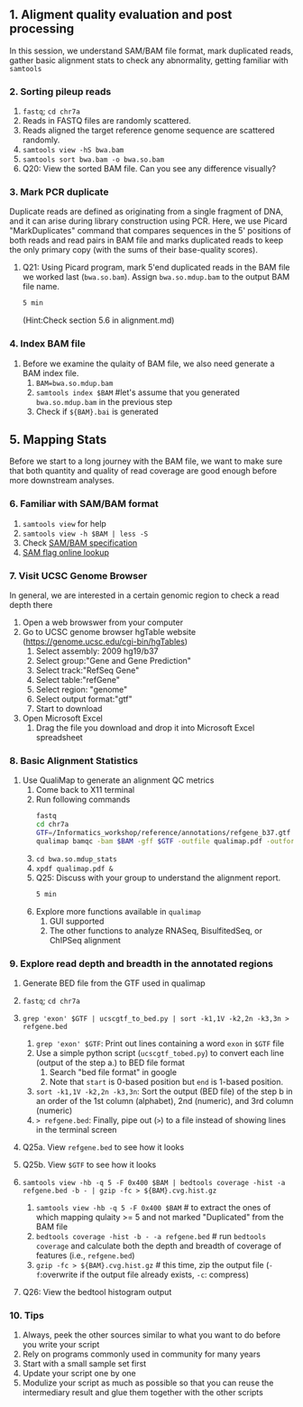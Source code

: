 ## 1. Aligment quality evaluation and post processing
In this session, we understand SAM/BAM file format, mark duplicated reads, gather basic alignment stats to check any abnormality, getting familiar with `samtools` 
### 2. Sorting pileup reads
1. `fastq`; `cd chr7a`
1. Reads in FASTQ files are randomly scattered.
1. Reads aligned the target reference genome sequence are scattered randomly.
1. `samtools view -hS bwa.bam`
1. `samtools sort bwa.bam -o bwa.so.bam`
1. Q20: View the sorted BAM file. Can you see any difference visually?

### 3. Mark PCR duplicate
Duplicate reads are defined as originating from a single fragment of DNA, and it can arise during library construction using PCR. Here, we use Picard "MarkDuplicates" command that compares sequences in the 5' positions of both reads and read pairs in BAM file and marks duplicated reads to keep the only primary copy (with the sums of their base-quality scores).

1. Q21: Using Picard program, mark 5'end duplicated reads in the BAM file we worked last (`bwa.so.bam`). Assign `bwa.so.mdup.bam` to the output BAM file name.
    ```bash
    5 min
    ``` 
    (Hint:Check section 5.6 in alignment.md)

### 4. Index BAM file
1. Before we examine the qulaity of BAM file, we also need generate a BAM index file.
    1. `BAM=bwa.so.mdup.bam`
    1. `samtools index $BAM` #let's assume that you generated `bwa.so.mdup.bam` in the previous step
    1. Check if `${BAM}.bai` is generated
    
## 5. Mapping Stats
Before we start to a long journey with the BAM file, we want to make sure that both quantity and quality of read coverage are good enough before more downstream analyses.
 
### 6. Familiar with SAM/BAM format
1. `samtools view` for help
1. `samtools view -h $BAM | less -S`
1. Check [SAM/BAM specification](https://samtools.github.io/hts-specs/SAMv1.pdf)
1. [SAM flag online lookup](https://broadinstitute.github.io/picard/explain-flags.html)

### 7. Visit UCSC Genome Browser
In general, we are interested in a certain genomic region to check a read depth there
1. Open a web browswer from your computer 
1. Go to UCSC genome browser hgTable website (https://genome.ucsc.edu/cgi-bin/hgTables)
    1. Select assembly: 2009 hg19/b37 
    1. Select group:"Gene and Gene Prediction"
    1. Select track:"RefSeq Gene"
    1. Select table:"refGene"
    1. Select region: "genome"
    1. Select output format:"gtf"
    1. Start to download
1. Open Microsoft Excel
    1. Drag the file you download and drop it into Microsoft Excel spreadsheet

### 8. Basic Alignment Statistics
1. Use QualiMap to generate an alignment QC metrics
    1. Come back to X11 terminal
    1. Run following commands
        ```bash
        fastq
        cd chr7a
        GTF=/Informatics_workshop/reference/annotations/refgene_b37.gtf
        qualimap bamqc -bam $BAM -gff $GTF -outfile qualimap.pdf -outformat PDF
        ```
    1. `cd bwa.so.mdup_stats`
    1. `xpdf qualimap.pdf &`
    1. Q25: Discuss with your group to understand the alignment report.
        ```bash
        5 min
        ```
    1. Explore more functions available in `qualimap`
        1. GUI supported
        1. The other functions to analyze RNASeq, BisulfitedSeq, or ChIPSeq alignment
### 9. Explore read depth and breadth in the annotated regions        

1. Generate BED file from the GTF used in qualimap
1. `fastq`; `cd chr7a` 
1. `grep 'exon' $GTF | ucscgtf_to_bed.py | sort -k1,1V -k2,2n -k3,3n > refgene.bed`
    1. `grep 'exon' $GTF`: Print out lines containing a word `exon` in `$GTF` file
    1. Use a simple python script (`ucscgtf_tobed.py`) to convert each line (output of the step a.) to BED file format
        1. Search "bed file format" in google
        1. Note that `start` is 0-based position but `end` is 1-based position.   
    1. `sort -k1,1V -k2,2n -k3,3n`: Sort the output (BED file) of the step b in an order of the 1st column (alphabet), 2nd (numeric), and 3rd column (numeric)
    1. `> refgene.bed`: Finally, pipe out (`>`) to a file instead of showing lines in the terminal screen

1. Q25a. View `refgene.bed` to see how it looks
1. Q25b. View `$GTF` to see how it looks
1. `samtools view -hb -q 5 -F 0x400 $BAM | bedtools coverage -hist -a refgene.bed -b - | gzip -fc > ${BAM}.cvg.hist.gz`
    1. `samtools view -hb -q 5 -F 0x400 $BAM` # to extract the ones of which mapping qulaity >= 5 and not marked "Duplicated" from the BAM file  
    1. `bedtools coverage -hist -b - -a refgene.bed` # run `bedtools coverage` and calculate both the depth and breadth of coverage of features (i.e., `refgene.bed`)
    1. `gzip -fc > ${BAM}.cvg.hist.gz` # this time, zip the output file (`-f`:overwrite if the output file already exists, `-c`: compress)
1. Q26: View the bedtool histogram output

### 10. Tips
1. Always, peek the other sources similar to what you want to do before you write your script
1. Rely on programs commonly used in community for many years
1. Start with a small sample set first
1. Update your script one by one
1. Modulize your script as much as possible so that you can reuse the intermediary result and glue them together with the other scripts 
